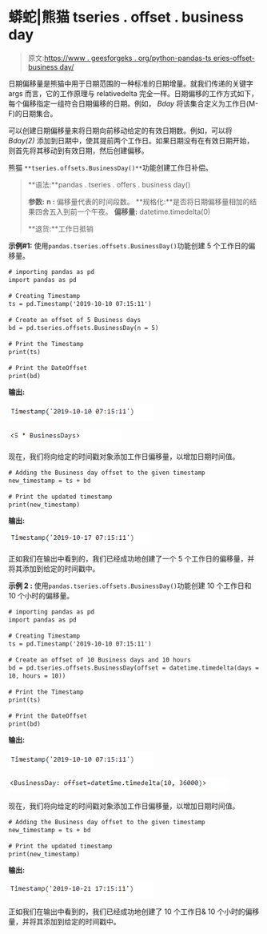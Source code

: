 # 蟒蛇|熊猫 tseries . offset . business day

> 原文:[https://www . geesforgeks . org/python-pandas-ts eries-offset-business day/](https://www.geeksforgeeks.org/python-pandas-tseries-offsets-businessday/)

日期偏移量是熊猫中用于日期范围的一种标准的日期增量。就我们传递的关键字 args 而言，它的工作原理与 relativedelta 完全一样。日期偏移的工作方式如下，每个偏移指定一组符合日期偏移的日期。例如， *Bday* 将该集合定义为工作日(M-F)的日期集合。

可以创建日期偏移量来将日期向前移动给定的有效日期数。例如，可以将 *Bday(2)* 添加到日期中，使其提前两个工作日。如果日期没有在有效日期开始，则首先将其移动到有效日期，然后创建偏移。

熊猫 `**tseries.offsets.BusinessDay()**`功能创建工作日补偿。

> **语法:**pandas . tseries . offers . business day()
> 
> **参数:**
> **n :** 偏移量代表的时间段数。
> **规格化:**是否将日期偏移量相加的结果四舍五入到前一个午夜。
> **偏移量:** datetime.timedelta(0)
> 
> **退货:**工作日抵销

**示例#1:** 使用`pandas.tseries.offsets.BusinessDay()`功能创建 5 个工作日的偏移量。

```
# importing pandas as pd
import pandas as pd

# Creating Timestamp
ts = pd.Timestamp('2019-10-10 07:15:11')

# Create an offset of 5 Business days
bd = pd.tseries.offsets.BusinessDay(n = 5)

# Print the Timestamp
print(ts)

# Print the DateOffset
print(bd)
```

**输出:**

![](img/31fa9e80203f8bb21b39d4385472bd28.png)

![](img/1d1737a5d0b06b452ab379d87f50258d.png)

现在，我们将向给定的时间戳对象添加工作日偏移量，以增加日期时间值。

```
# Adding the Business day offset to the given timestamp
new_timestamp = ts + bd

# Print the updated timestamp
print(new_timestamp)
```

**输出:**

![](img/d10efe783a87515533a70042bbdd85cc.png)

正如我们在输出中看到的，我们已经成功地创建了一个 5 个工作日的偏移量，并将其添加到给定的时间戳中。

**示例 2 :** 使用`pandas.tseries.offsets.BusinessDay()`功能创建 10 个工作日和 10 个小时的偏移量。

```
# importing pandas as pd
import pandas as pd

# Creating Timestamp
ts = pd.Timestamp('2019-10-10 07:15:11')

# Create an offset of 10 Business days and 10 hours
bd = pd.tseries.offsets.BusinessDay(offset = datetime.timedelta(days = 10, hours = 10))

# Print the Timestamp
print(ts)

# Print the DateOffset
print(bd)
```

**输出:**

![](img/31fa9e80203f8bb21b39d4385472bd28.png)

![](img/3ddc56673632c0084372bea2f71ab964.png)

现在，我们将向给定的时间戳对象添加工作日偏移量，以增加日期时间值。

```
# Adding the Business day offset to the given timestamp
new_timestamp = ts + bd

# Print the updated timestamp
print(new_timestamp)
```

**输出:**

![](img/28a71a7149304daec7031eb0c4d37537.png)

正如我们在输出中看到的，我们已经成功地创建了 10 个工作日& 10 个小时的偏移量，并将其添加到给定的时间戳中。